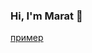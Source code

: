 ### Hi, I'm Marat 👋

<!-- <img src="https://img.shields.io/badge/LinkedIn-0077B5?style=for-the-badge&logo=linkedin&logoColor=white" /> -->
[пример](http://example.com/ "Необязательная подсказка")

<!--
**MaratKuzakhmetov/MaratKuzakhmetov** is a ✨ _special_ ✨ repository because its `README.md` (this file) appears on your GitHub profile.

Here are some ideas to get you started:

- 🔭 I’m currently working on ...
- 🌱 I’m currently learning ...
- 👯 I’m looking to collaborate on ...
- 🤔 I’m looking for help with ...
- 💬 Ask me about ...
- 📫 How to reach me: ...
- 😄 Pronouns: ...
- ⚡ Fun fact: ...
-->
